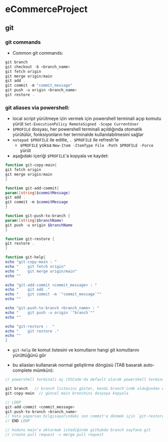 # eCommerceProject
## git
### git commands
* Common git commands:
```ps1
git branch
git checkout -b <branch_name>
git fetch origin
git merge origin/main
git add .
git commit -m "commit_message"
git push -u origin <branch_name>
git restore .
```
### git aliases via powershell:

* local script yürütmeye izin vermek için powershell terminali açıp komutu yürüt `Set-ExecutionPolicy RemoteSigned -Scope CurrentUser`
* `$PROFILE` dosyası, her powershell terminali açıldığında otomatik yürütülür, fonksiyonların her terminalde kullanılabilmesini sağlar 
*  `notepad $PROFILE` ile editle, `. $PROFILE` ile refresh'le
    * `$PROFILE` yoksa `New-Item -ItemType File -Path $PROFILE -Force` yürüt
* aşağıdaki içeriği `$PROFILE`'a kopyala ve kaydet:
```ps1
function git-copy-main{
git fetch origin
git merge origin/main
}

function git-add-commit{
param([string]$commitMessage)
git add .
git commit -m $commitMessage
}

function git-push-to-branch {
param([string]$branchName)
git push -u origin $branchName
}

function git-restore {
git restore .
}

function git-help{
echo "git-copy-main : "
echo "    git fetch origin"
echo "    git merge origin/main"
echo ""

echo "git-add-commit <commit_message> : "
echo "    git add ."
echo "    git commit -m `"commit_message`""
echo ""

echo "git-push-to-branch <branch_name> : "
echo "    git push -u origin `"branch`""
echo ""

echo "git-restore :  "
echo "    git restore ."
echo ""
}
```

* `git-help` ile komut listesini ve komutların hangi git komutlarını yürüttüğünü gör

* bu aliasları kullanarak normal geliştirme döngüsü (TAB basarak auto-complete mümkün):
```h
// powershell terminali aç (VSCode'da default olarak powershell terminali açılıyor, CTRL+SHIFT+P -> "Terminal: Create New Terminal)

git branch   // branch listesini göster, kendi branch'inde olduğundan emin ol, değilsen `git checkout <branch_name>` ile branch'ine geç
git-copy-main  // güncel main branchini dosyaya kopyala

// LOOP
git-add-commit <commit_message>
git-push-to-branch <branch_name>
// hata yaparsan bilgisayarındaki son commit'e dönmek için `git-restore` yürüt
// END LOOP

// kodunu main'e aktarmak istediğinde githubda branch sayfana git
// create pull request -> merge pull request
```